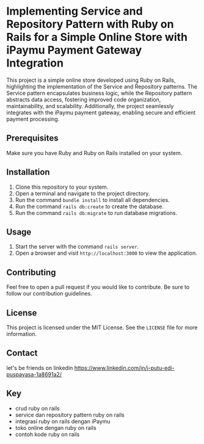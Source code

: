 # Implementing Service and Repository Pattern with Ruby on Rails for a Simple Online Store with iPaymu Payment Gateway Integration

This project is a simple online store developed using Ruby on Rails, highlighting the implementation of the Service and Repository patterns. The Service pattern encapsulates business logic, while the Repository pattern abstracts data access, fostering improved code organization, maintainability, and scalability. Additionally, the project seamlessly integrates with the iPaymu payment gateway, enabling secure and efficient payment processing.

## Prerequisites

Make sure you have Ruby and Ruby on Rails installed on your system.

## Installation

1. Clone this repository to your system.
2. Open a terminal and navigate to the project directory.
3. Run the command `bundle install` to install all dependencies.
4. Run the command `rails db:create` to create the database.
5. Run the command `rails db:migrate` to run database migrations.

## Usage

1. Start the server with the command `rails server`.
2. Open a browser and visit `http://localhost:3000` to view the application.

## Contributing

Feel free to open a pull request if you would like to contribute. Be sure to follow our contribution guidelines.

## License

This project is licensed under the MIT License. See the `LICENSE` file for more information.

## Contact

let's be friends on linkedin https://www.linkedin.com/in/i-putu-edi-puspayasa-1a8691a2/

## Key
- crud ruby on rails
- service dan repository pattern ruby on rails
- integrasi ruby on rails dengan iPaymu
- toko online dengan ruby on rails
- contoh kode ruby on rails
